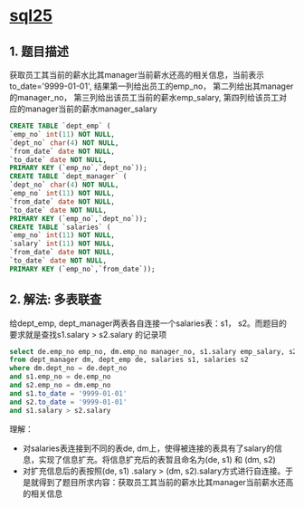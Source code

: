 # [sql25]()

## 1. 题目描述

获取员工其当前的薪水比其manager当前薪水还高的相关信息，当前表示to_date='9999-01-01',
结果第一列给出员工的emp_no，
第二列给出其manager的manager_no，
第三列给出该员工当前的薪水emp_salary,
第四列给该员工对应的manager当前的薪水manager_salary

```sql
CREATE TABLE `dept_emp` (
`emp_no` int(11) NOT NULL,
`dept_no` char(4) NOT NULL,
`from_date` date NOT NULL,
`to_date` date NOT NULL,
PRIMARY KEY (`emp_no`,`dept_no`));
CREATE TABLE `dept_manager` (
`dept_no` char(4) NOT NULL,
`emp_no` int(11) NOT NULL,
`from_date` date NOT NULL,
`to_date` date NOT NULL,
PRIMARY KEY (`emp_no`,`dept_no`));
CREATE TABLE `salaries` (
`emp_no` int(11) NOT NULL,
`salary` int(11) NOT NULL,
`from_date` date NOT NULL,
`to_date` date NOT NULL,
PRIMARY KEY (`emp_no`,`from_date`));
```

## 2. 解法: 多表联查

给dept_emp, dept_manager两表各自连接一个salaries表：s1， s2。而题目的要求就是查找s1.salary > s2.salary 的记录项

```sql
select de.emp_no emp_no, dm.emp_no manager_no, s1.salary emp_salary, s2.salary  manager_salary
from dept_manager dm, dept_emp de, salaries s1, salaries s2
where dm.dept_no = de.dept_no
and s1.emp_no = de.emp_no
and s2.emp_no = dm.emp_no
and s1.to_date = '9999-01-01'
and s2.to_date = '9999-01-01'
and s1.salary > s2.salary
```
理解：
- 对salaries表连接到不同的表de, dm上，使得被连接的表具有了salary的信息，实现了信息扩充。将信息扩充后的表暂且命名为(de, s1) 和 (dm, s2)
- 对扩充信息后的表按照(de, s1) .salary >   (dm, s2).salary方式进行自连接。于是就得到了题目所求内容：获取员工其当前的薪水比其manager当前薪水还高的相关信息
